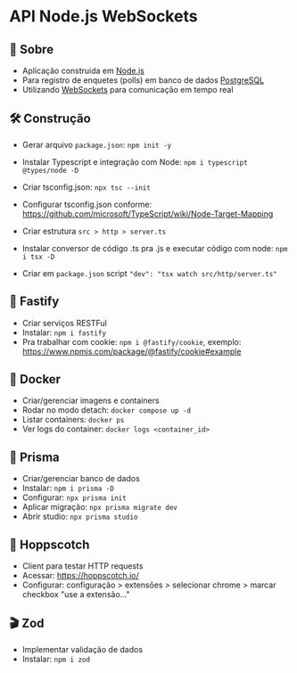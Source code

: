 # API Node.js WebSockets

## 🚧 Sobre

- Aplicação construida em [Node.js](https://nodejs.org/en)
- Para registro de enquetes (polls) em banco de dados [PostgreSQL](https://www.postgresql.org/)
- Utilizando [WebSockets](https://developer.mozilla.org/pt-BR/docs/Web/API/WebSockets_API) para comunicação em tempo real

## 🛠️ Construção

- Gerar arquivo `package.json`: `npm init -y`

- Instalar Typescript e integração com Node: `npm i typescript @types/node -D`

- Criar tsconfig.json: `npx tsc --init`

- Configurar tsconfig.json conforme: https://github.com/microsoft/TypeScript/wiki/Node-Target-Mapping

- Criar estrutura `src > http > server.ts`

- Instalar conversor de código .ts pra .js e executar código com node: `npm i tsx -D`

- Criar em `package.json` script `"dev": "tsx watch src/http/server.ts"`

## 🎯 Fastify

- Criar serviços RESTFul
- Instalar: `npm i fastify`
- Pra trabalhar com cookie: `npm i @fastify/cookie`, exemplo: https://www.npmjs.com/package/@fastify/cookie#example

## 🐳 Docker

- Criar/gerenciar imagens e containers
- Rodar no modo detach: `docker compose up -d`
- Listar containers: `docker ps`
- Ver logs do container: `docker logs <container_id>`

## 💾 Prisma

- Criar/gerenciar banco de dados
- Instalar: `npm i prisma -D`
- Configurar: `npx prisma init`
- Aplicar migração: `npx prisma migrate dev`
- Abrir studio: `npx prisma studio`

## 🔌 Hoppscotch

- Client para testar HTTP requests
- Acessar: https://hoppscotch.io/
- Configurar: configuração > extensões > selecionar chrome > marcar checkbox "use a extensão..."

## 🎬 Zod

- Implementar validação de dados
- Instalar: `npm i zod`
